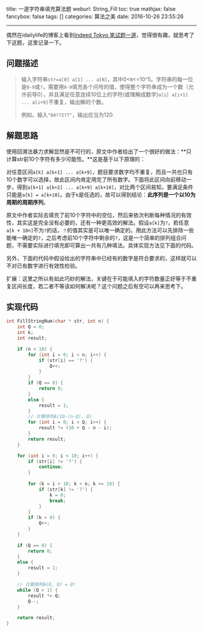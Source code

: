 title: 一道字符串填充算法题
weburl: String_Fill
toc: true
mathjax: false
fancybox: false
tags: []
categories: 算法之美
date: 2016-10-26 23:55:26

---

偶然在idailylife的博客上看到[Indeed Tokyo 笔试题一道](https://boweihe.me/?p=2300)，觉得很有趣，就思考了下这题，这里记录一下。

## 问题描述

> 输入字符串`str=a[0] a[1] ... a[N]`，其中0<`N`<=10^5。字符串的每一位是`0-9`或`?`，需要用`0-9`填充各个问号的值，使得整个字符串成为一个数（允许前导0），并且满足任意连续10位上的字符(或理解成数字)`a[i] a[i+1] ... a[i+9]`不重复，输出解的个数。
> 
> 例如，输入`"04??2?7"`，输出应当为120.

<!--more-->

## 解题思路

使用回溯法暴力求解显然是不可行的，原文中作者给出了一个很好的做法：**只计算str前10个字符有多少可能性。**这是基于以下原理的：

对任意区间`a[k] a[k+1] ... a[k+9]`，题目要求数字均不重复，而且一共也只有10个数字可以选择，故此区间内肯定用完了所有数字。下面将此区间向前移动一步，得到`a[k+1] a[k+2] ... a[k+9] a[k+10]`，对比两个区间易知，要满足条件只能是`a[k] = a[k+10]`。由于`k`是任选的，故可以得到结论：**此序列是一个以10为周期的周期序列**。

原文中作者实际去填充了前10个字符中的空位，然后来依次判断每种情况的有效性，其实这是完全没有必要的，还有一种更高效的解法。假设`a[k]`为`?`，若任意`a[k + 10n]`不为`?`的话，`？`的值其实是可以唯一确定的。用此方法可以先排除一些能唯一确定的`?`，之后考虑前10个字符中剩余的`?`，这是一个简单的排列组合问题，不需要实际进行填充即可算出一共有几种填法。具体实现方法见下面的代码。

另外，下面的代码中假设给出的字符串中已经有的数字是符合要求的，这样就可以不对已有数字进行有效性检验。

扩展：这里之所以有如此巧妙的解法，关键在于可能填入的字符数量正好等于不重复区间长度，若二者不等该如何解决呢？这个问题之后有空可以再来思考下。

## 实现代码
```c
int FillStringNum(char * str, int n) {
    int Q = 0;
    int k;
    int result;

    if (n < 10) {
        for (int i = 0; i < n; i++) {
            if (str[i] == '?') {
                Q++;
            }
        }
        if (Q == 0) {
            return 0;
        }
        else {
            result = 1;
        }
        // 计算排列A(10-(n-Q), Q)
        for (int i = 0; i < Q; i++) {
            result *= (10 + Q - n - i);
        }
        return result;
    }

    for (int i = 0; i < 10; i++) {
        if (str[i] != '?') {
            continue;
        }
        
        for (k = i + 10; k < n; k += 10) {
            if (str[k] != '?') {
                k = 0;
                break;
            }
        }
        if (k > 0) {
            Q++;
        }
    }

    if (Q == 0) {
        return 0;
    }
    else {
        result = 1;
    }

    // 计算排列A(Q, Q) = Q!
    while (Q > 1) {
        result *= Q;
        Q--;
    }

    return result;
}
```